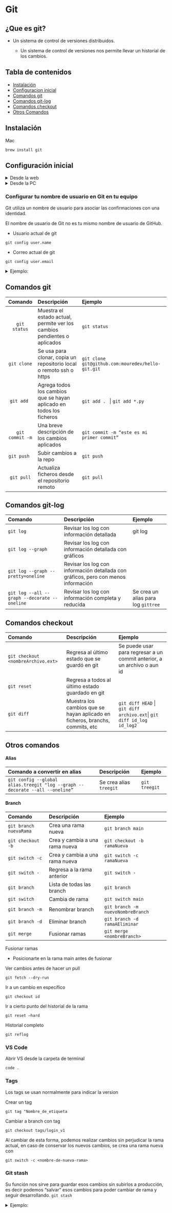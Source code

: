 # Git

## ¿Que es git?

- Un sistema de control de versiones distribuidos.

  - Un sistema de control de versiones nos permite llevar un historial de los cambios.

## Tabla de contenidos

- [Instalación](#instalación)
- [Configuracion inicial](#configuración-inicial)
- [Comandos git](#comandos-git)
- [Comandos git-log](#comandos-git-log)
- [Comandos checkout](#comandos-checkout)
- [Otros Comandos](#otros-comandos)

## Instalación

Mac

```
brew install git
```

## Configuración inicial

<details>
  <summary>Desde la web</summary>
  
1. Crear un repositorio en github  `/mirepo`
  
2. Crear e ingresar en la carpeta de nuestro proyecto en nuestro equipo
  
3. Abrir una terminal desde la ubicación de la carpeta
  
4. Copiar y ejecutar el enlace generado de github en nuestra terminal
```
git remote add origin https://github.com/yorbimv/mirepo.git 
```

- Si solicita credenciales, ingresarlas

  - Usuario: tuUsuario
  - Password: token
    - [`https://github.com/settings/tokens`](https://github.com/settings/tokens)

5. En la terminal nos aparece una rama llamada master

- Se recomienda crear una rama main y empezar a trabajar desde ahi.
</details>

<details>
<summary>Desde la PC</summary>
  
1. Crear una carpeta con el nombre similar al del repositorio
   *  
   ```
   mkdir mirepo
   ```
  
2. Ingresar a la carpeta creada
   * Ejecutar
      * 
      ```
      git init
      ```
   * Se crean los archivos necesarios para poder sincronizarse con nuestro repositorio  
  
3. Desde github, crear una repo
  
4. Ejecutar los comandos como indican las instrucciones de github para asociar la repo con nuestra carpeta en nuestro equipo.

</details>

### Configurar tu nombre de usuario en Git en tu equipo

Git utiliza un nombre de usuario para asociar las confirmaciones con una identidad.

El nombre de usuario de Git no es tu mismo nombre de usuario de GitHub.

- Usuario actual de git

```
git config user.name
```

- Correo actual de git

```
git config user.email
```

<details>
<summary>Ejemplo:</summary>

- Cambiar de usuario git en nuestro equipo

  - Si por alguna razon, se desea trabajar con otro usuario de git: \* Se debe configurar usuario, correo:

          * Usar nombre y correo global, aplica para todos los repositorios que se va a trabajar en nuestro equipo

          ```
          git config --global user.name yorbimv
          ```
          ```
          git config --global user.email yorbimv@correo.com
          ```


          * Configurar tu nombre  y correo de usuario de Git para un repositorio único

          ```
          git config user.name "Jorge Meneses"
          ```
          ```
          git config user.email jorgemeneses@correo.com
          ```

    </details>

## Comandos git

|     Comando     | Descripción                                                              | Ejemplo                                                |
| :-------------: | :----------------------------------------------------------------------- | :----------------------------------------------------- |
|  `git status`   | Muestra el estado actual, permite ver los cambios pendientes o aplicados | `git status`                                           |
|   `git clone`   | Se usa para clonar, copia un repositorio local o remoto ssh o https      | `git clone    git@github.com:mouredev/hello-git.git  ` |
|   `git add `    | Agrega todos los cambios que se hayan aplicado en todos los ficheros     | `git add . ` \| `git add *.py `                        |
| `git commit -m` | Una breve descripción de los cambios aplicados                           | `git commit -m “este es mi primer commit”`             |
|   `git push `   | Subir cambios a la repo                                                  | `git push`                                             |
|   `git pull`    | Actualiza ficheros desde el repositorio remoto                           | `git pull`                                             |

## Comandos git-log

| Comando                                      | Descripción                                                                        | Ejemplo                             |
| :------------------------------------------- | :--------------------------------------------------------------------------------- | :---------------------------------- |
| `git log`                                    | Revisar los log con información detallada                                          | git log                             |
| `git log --graph`                            | Revisar los log con información detallada con gráficos                             |                                     |
| `git log --graph --pretty=oneline`           | Revisar los log con información detallada con gráficos, pero con menos información |                                     |
| `git log --all --graph --decorate --oneline` | Revisar los log con información completa y reducida                                | Se crea un alias para log `gittree` |

## Comandos checkout

| Comando                            | Descripción                                                                  | Ejemplo                                                                 |
| :--------------------------------- | :--------------------------------------------------------------------------- | :---------------------------------------------------------------------- |
| `git checkout <nombreArchivo.ext>` | Regresa al último estado que se guardó en git                                | Se puede usar para regresar a un commit anterior, a un archivo o aun id |
| `git reset`                        | Regresa a todos al último estado guardado en git                             |                                                                         |
| `git diff `                        | Muestra los cambios que se hayan aplicado en ficheros, branchs, commits, etc | `git diff HEAD` \| `git diff archivo.ext`\| `git diff id_log id_log2 `  |

## Otros comandos

#### Alias

| Comando a convertir en alias                                                 | Descripción             | Ejemplo       |
| :--------------------------------------------------------------------------- | :---------------------- | :------------ |
| `git config --global alias.treegit "log --graph --decorate --all --oneline”` | Se crea alias `treegit` | `git treegit` |

#### Branch

| Comando                | Descripción                    | Ejemplo                           |
| :--------------------- | :----------------------------- | :-------------------------------- |
| `git branch nuevaRama` | Crea una rama nueva            | `git branch main`                 |
| `git checkout -b`      | Crea y cambia a una rama nueva | `git checkout -b ramaNueva`       |
| `git switch -c  `      | Crea y cambia a una rama nueva | `git switch -c ramaNueva`         |
| `git switch -   `      | Regresa a la rama anterior     | `git switch -`                    |
| `git branch`           | Lista de todas las branch      | `git branch`                      |
| `git switch`           | Cambia de rama                 | `git switch main`                 |
| `git branch -m`        | Renombrar branch               | `git branch -m nuevoNombreBranch` |
| `git branch -d `       | Eliminar branch                | `git branch -d ramaAEliminar`     |
| `git merge`            | Fusionar ramas                 | `git merge <nombreBranch>`        |

Fusionar ramas

- Posicionarte en la rama main antes de fusionar

Ver cambios antes de hacer un pull

`git fetch --dry-run`

Ir a un cambio en específico

`git checkout id `

Ir a cierto punto del historial de la rama

`git reset —hard`

Historial completo

`git reflog`

### VS Code

Abrir VS desde la carpeta de terminal

`code .`

### Tags

Los tags se usan normalmente para indicar la version

Crear un tag

`git tag "Nombre_de_etiqueta`

Cambiar a branch con tag

`git checkout tags/login_v1`

Al cambiar de esta forma, podemos realizar cambios sin perjudicar la rama actual, en caso de conservar los nuevos cambios, se crea una rama nueva con

`git switch -c <nombre-de-nueva-rama>`

### Git stash

Su función nos sirve para guardar esos cambios sin subirlos a producción, es decir podemos “salvar” esos cambios para poder cambiar de rama y seguir desarrollando.
`git stash`

<details>
<summary>
Ejemplo:
</summary>
Tenemos una rama main, una rama A y una rama B
 
En la rama A, tenemos un archivo login.py incompleto, se nos pide que se arregle un archivo en la rama b.

Al intentar hacer el cambio de rama, no es posible hacer el cambio sin antes hacer un commit en la rama A

Usamos `git stash` para guardar el cambio en la rama A, ahora ya es posible realizar el cambio a la rama B

Una vez solucionado el archivo en la rama B, nos cambiamos a la rama A, pero notaremos que no esta nuestros cambios guardados.

Para visualizar el cambio guardado, se ejecuta
`git stash pop`

Ahora podemos seguir trabajando.

- Si queremos ver los cambios stash
  `git stash list `
- Si queremos eliminar los cambios salvados
  `git stash drop`

</details>
